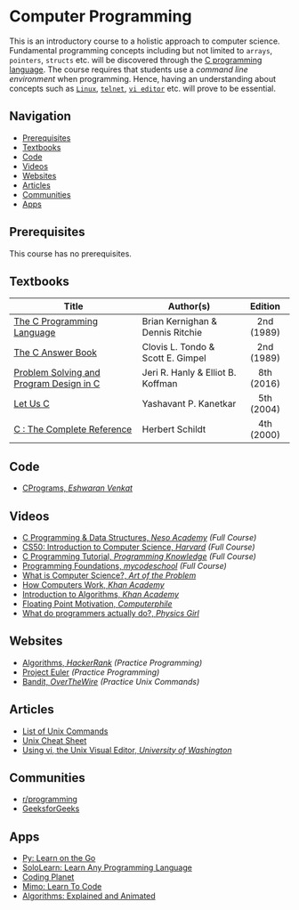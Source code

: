 # Computer Programming

This is an introductory course to a holistic approach to computer science. Fundamental programming concepts including but not limited to `arrays`, `pointers`, `structs` etc. will be discovered through the [C programming language](https://en.wikipedia.org/wiki/C_(programming_language) ). The course requires that students use a *command line environment* when programming. Hence, having an understanding about concepts such as [`Linux`](https://en.wikipedia.org/wiki/Linux), [`telnet`](https://en.wikipedia.org/wiki/Telnet), [`vi editor`](https://en.wikipedia.org/wiki/Vi) etc. will prove to be essential.

## Navigation

*   [Prerequisites](#prerequisites)
*   [Textbooks](#textbooks)
*   [Code](#code)
*   [Videos](#videos)
*   [Websites](#websites)
*   [Articles](#articles)
*   [Communities](#communities)
*   [Apps](#apps)

## Prerequisites

This course has no prerequisites.

## Textbooks

| Title | Author(s) | Edition |
| -------------|-------------|:-----:|
| [The C Programming Language](https://drive.google.com/open?id=1KH0i1C8IQ5uKO4zGWRz_mAh4XbQvCaiT) | Brian Kernighan & Dennis Ritchie | 2nd (1989) |
| [The C Answer Book](https://drive.google.com/open?id=1gfgZmONMV6ZcG-lIQOe35jiMVqI-MS3p) | Clovis L. Tondo & Scott E. Gimpel | 2nd (1989) |
| [Problem Solving and Program Design in C](https://drive.google.com/open?id=13frawLX1gT_0JnKOiEOnSeoHp-kp9-qO) | Jeri R. Hanly & Elliot B. Koffman | 8th (2016) |
| [Let Us C](https://drive.google.com/open?id=1iaRbBFzDmjXrIHNnwdeBFqJ4kHPkn-cO)| Yashavant P. Kanetkar | 5th (2004) |
| [C : The Complete Reference](https://drive.google.com/open?id=15mqmtbhY-Dv4mBr1nPEp9bPM3P1tDiZB)| Herbert Schildt | 4th (2000) |

## Code

*   [CPrograms, *Eshwaran Venkat*](https://github.com/eash-98/CPrograms)

## Videos

*   [C Programming & Data Structures, *Neso Academy*](https://www.youtube.com/watch?v=4OGMB4Fhh50&list=PLBlnK6fEyqRhX6r2uhhlubuF5QextdCSM) *(Full Course)*
*   [CS50: Introduction to Computer Science, *Harvard*](https://www.youtube.com/watch?v=wEdvGqxafq8) *(Full Course)*
*   [C Programming Tutorial, *Programming Knowledge*](https://www.youtube.com/watch?v=-CpG3oATGIs&t=1609s) *(Full Course)*
*   [Programming Foundations, *mycodeschool*](https://www.youtube.com/user/mycodeschool/playlists) *(Full Course)*
*   [What is Computer Science?, *Art of the Problem*](https://www.youtube.com/playlist?list=PLbg3ZX2pWlgI_ej6ZhGd45-cPoWLZD9pT)
*   [How Computers Work, *Khan Academy*](https://www.khanacademy.org/computing/computer-science/how-computers-work2)
*   [Introduction to Algorithms, *Khan Academy*](https://www.khanacademy.org/computing/computer-science/algorithms)
*   [Floating Point Motivation, *Computerphile*](https://www.youtube.com/watch?v=PZRI1IfStY0&list=PLzH6n4zXuckqmf_xUcvU5caZVoctP2ehL&index=8)
*   [What do programmers actually do?, *Physics Girl*](https://www.youtube.com/watch?v=g4a7_HH9Wbg)

## Websites

*   [Algorithms, *HackerRank*](https://www.hackerrank.com/domains/algorithms) *(Practice Programming)*
*   [Project Euler](https://projecteuler.net/archives) *(Practice Programming)*
*   [Bandit, *OverTheWire*](http://overthewire.org/wargames/bandit/) *(Practice Unix Commands)*

## Articles

*   [List of Unix Commands](https://drive.google.com/open?id=1mn0AFgMwB7imCQtKmvIidyh9myzIxc_D)
*   [Unix Cheat Sheet](http://cheatsheetworld.com/programming/unix-linux-cheat-sheet/)
*   [Using vi, the Unix Visual Editor, *University of Washington*](https://staff.washington.edu/rells/R110/)

## Communities

*   [r/programming](https://www.reddit.com/r/programming/)
*   [GeeksforGeeks](https://www.geeksforgeeks.org/c-programming-language/)

## Apps

*   [Py: Learn on the Go](https://www.getpy.com/mobile)
*   [SoloLearn: Learn Any Programming Language](https://www.sololearn.com/)
*   [Coding Planet](https://www.producthunt.com/posts/coding-planets)
*   [Mimo: Learn To Code](https://getmimo.com/)
*   [Algorithms: Explained and Animated](http://algorithm.wiki/en/app/)
